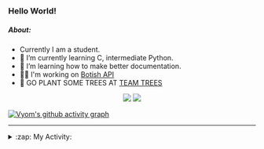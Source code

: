 ### Hello World!

##### About:
- Currently I am a student.
- 🌱 I’m currently learning C, intermediate Python.
- 🌱 I’m learning how to make better documentation.
- 👨‍💻 I'm working on [Botish API](https://github.com/Vyvy-vi/api)
- 🌱 GO PLANT SOME TREES AT [TEAM TREES](https://teamtrees.org/)

<p align="center">
  <a href="https://twitter.com/Vyvy_viM"><img target="_blank" src="https://img.shields.io/badge/twitter%20@Vyvy_viM-0D95E8?style=for-the-badge&logo=twitter&logoColor=white"/></a> 
  <a href="https://vyvy-vi.github.io/portfolio"><img target="_blank" src="https://img.shields.io/badge/-I_love_open_source-green?style=for-the-badge&logo=github&logoColor=black"/></a> 
</p>

[![Vyom's github activity graph](https://activity-graph.herokuapp.com/graph?username=Vyvy-vi)](https://github.com/ashutosh00710/github-readme-activity-graph)

---
<details>
  <summary>:zap: My Activity:</summary>
  
<!--START_SECTION:waka-->
![Code Time](http://img.shields.io/badge/Code%20Time-513%20hrs%2053%20mins-blue)

**I'm a Night 🦉** 

```text
🌞 Morning    43 commits     ██░░░░░░░░░░░░░░░░░░░░░░░   8.22% 
🌆 Daytime    129 commits    ██████░░░░░░░░░░░░░░░░░░░   24.67% 
🌃 Evening    160 commits    ███████░░░░░░░░░░░░░░░░░░   30.59% 
🌙 Night      191 commits    █████████░░░░░░░░░░░░░░░░   36.52%

```
📅 **I'm Most Productive on Sunday** 

```text
Monday       48 commits     ██░░░░░░░░░░░░░░░░░░░░░░░   9.18% 
Tuesday      94 commits     ████░░░░░░░░░░░░░░░░░░░░░   17.97% 
Wednesday    74 commits     ███░░░░░░░░░░░░░░░░░░░░░░   14.15% 
Thursday     68 commits     ███░░░░░░░░░░░░░░░░░░░░░░   13.0% 
Friday       44 commits     ██░░░░░░░░░░░░░░░░░░░░░░░   8.41% 
Saturday     60 commits     ██░░░░░░░░░░░░░░░░░░░░░░░   11.47% 
Sunday       135 commits    ██████░░░░░░░░░░░░░░░░░░░   25.81%

```


📊 **This Week I Spent My Time On** 

```text
🔥 Editors: 
Vim                      7 hrs 6 mins        █████████████████████████   100.0%

🐱‍💻 Projects: 
TEC-welcome-bot          1 hr 48 mins        ██████░░░░░░░░░░░░░░░░░░░   25.36% 
puzzle-3-Vyvy-vi         1 hr 24 mins        █████░░░░░░░░░░░░░░░░░░░░   19.82% 
puzzle-4-Vyvy-vi         1 hr 15 mins        ████░░░░░░░░░░░░░░░░░░░░░   17.73% 
puzzle-5---prepare-bags-o48 mins             ██░░░░░░░░░░░░░░░░░░░░░░░   11.3% 
commit-your-code-bot     39 mins             ██░░░░░░░░░░░░░░░░░░░░░░░   9.36%

```


 Last Updated on 07/12/2021
<!--END_SECTION:waka-->
</details>
